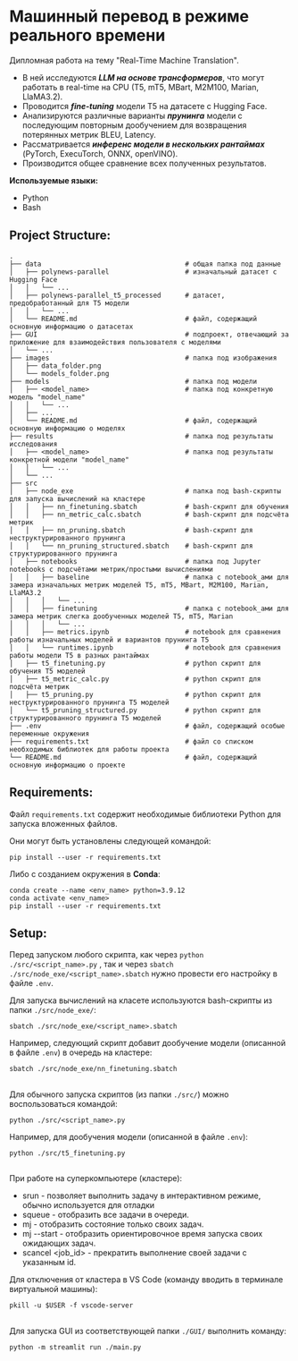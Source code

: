 # Машинный перевод в режиме реального времени
Дипломная работа на тему "Real-Time Machine Translation". 
* В ней исследуются  ***LLM на основе трансформеров***, что могут работать в real-time на CPU (T5, mT5, MBart, M2M100, Marian, LlaMA3.2). 
* Проводится ***fine-tuning*** модели T5 на датасете с Hugging Face.
* Анализируются различные варианты ***прунинга*** модели с последующим повторным дообучением для возвращения потерянных метрик BLEU, Latency.
* Рассматривается ***инференс модели в нескольких рантаймах*** (PyTorch, ExecuTorch, ONNX, openVINO).
* Производится общее сравнение всех полученных результатов.

**Используемые языки:**
* Python
* Bash


## Project Structure:
    .
    ├── data                                    # общая папка под данные
    │   ├── polynews-parallel                   # изначальный датасет с Hugging Face
    │   │   └── ...
    │   ├── polynews-parallel_t5_processed      # датасет, предобработанный для T5 модели
    │   │   └── ...
    │   └── README.md                           # файл, содержащий основную информацию о датасетах
    ├── GUI                                     # подпроект, отвечающий за приложение для взаимодействия пользователя с моделями
    │   └── ...
    ├── images                                  # папка под изображения
    │   ├── data_folder.png               
    │   └── models_folder.png             
    ├── models                                  # папка под модели
    │   ├── <model_name>                        # папка под конкретную модель "model_name"
    │   │   └── ...
    │   ├── ...
    │   └── README.md                           # файл, содержащий основную информацию о моделях
    ├── results                                 # папка под результаты исследования
    │   ├── <model_name>                        # папка под результаты конкретной модели "model_name"
    │   │   └── ...
    │   └── ...
    ├── src
    │   ├── node_exe                            # папка под bash-скрипты для запуска вычислений на кластере
    │   │   ├── nn_finetuning.sbatch            # bash-скрипт для обучения
    │   │   ├── nn_metric_calc.sbatch           # bash-скрипт для подсчёта метрик
    │   │   ├── nn_pruning.sbatch               # bash-скрипт для неструктурированного прунинга
    │   │   └── nn_pruning_structured.sbatch    # bash-скрипт для структурированного прунинга
    │   ├── notebooks                           # папка под Jupyter notebooks с подсчётами метрик/простыми вычислениями
    │   │   ├── baseline                        # папка с notebook_ами для замера изначальных метрик моделей T5, mT5, MBart, M2M100, Marian, LlaMA3.2
    │   │   │   └── ...
    │   │   ├── finetuning                      # папка с notebook_ами для замера метрик слегка дообученных моделей T5, mT5, Marian
    │   │   │   └── ...
    │   │   ├── metrics.ipynb                   # notebook для сравнения работы изначальных моделей и вариантов прунинга T5
    │   │   └── runtimes.ipynb                  # notebook для сравнения работы модели T5 в разных рантаймах
    │   ├── t5_finetuning.py                    # python скрипт для обучения T5 моделей
    │   ├── t5_metric_calc.py                   # python скрипт для подсчёта метрик
    │   ├── t5_pruning.py                       # python скрипт для неструктурированного прунинга T5 моделей
    │   └── t5_pruning_structured.py            # python скрипт для структурированного прунинга T5 моделей
    ├── .env                                    # файл, содержащий особые переменные окружения
    ├── requirements.txt                        # файл со списком необходимых библиотек для работы проекта
    └── README.md                               # файл, содержащий основную информацию о проекте


## Requirements:
Файл `requirements.txt` содержит необходимые библиотеки Python для запуска вложенных файлов.

Они могут быть установлены следующей командой:
```
pip install --user -r requirements.txt
```

Либо с созданием окружения в **Conda**:
```
conda create --name <env_name> python=3.9.12
conda activate <env_name>
pip install --user -r requirements.txt
```

## Setup:
Перед запуском любого скрипта, как через `python ./src/<script_name>.py` , так и через `sbatch ./src/node_exe/<script_name>.sbatch` нужно провести его настройку в файле `.env`.

Для запуска вычислений на класете используются bash-скрипты из папки `./src/node_exe/`:
```
sbatch ./src/node_exe/<script_name>.sbatch
```
Например, следующий скрипт добавит дообучение модели (описанной в файле `.env`) в очередь на кластере:
```
sbatch ./src/node_exe/nn_finetuning.sbatch
```
##

Для обычного запуска скриптов (из папки `./src/`) можно воспользоваться командой:
```
python ./src/<script_name>.py
```
Например, для дообучения модели (описанной в файле `.env`):
```
python ./src/t5_finetuning.py
```
##

При работе на суперкомпьютере (кластере):
* srun - позволяет выполнить задачу в интерактивном режиме, обычно используется для отладки
* squeue - отобразить все задачи в очереди.
* mj - отобразить состояние только своих задач.
* mj --start - отобразить ориентировочное время запуска своих ожидающих задач.
* scancel <job_id> - прекратить выполнение своей задачи с указанным id.

Для отключения от кластера в VS Code (команду вводить в терминале виртуальной машины):
```
pkill -u $USER -f vscode-server
```
##

Для запуска GUI из соответствующей папки `./GUI/` выполнить команду:
```
python -m streamlit run ./main.py
```
